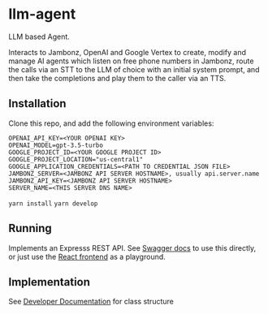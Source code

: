 # llm-agent

LLM based Agent.

Interacts to Jambonz, OpenAI and Google Vertex to create, modify and manage AI agents which listen on free phone numbers in Jambonz, route the calls via an STT to the LLM of choice with an initial system prompt, and then take the completions and play them to the caller via an TTS.

## Installation

Clone this repo, and add the following environment variables:
```
OPENAI_API_KEY=<YOUR OPENAI KEY>
OPENAI_MODEL=gpt-3.5-turbo
GOOGLE_PROJECT_ID=<YOUR GOOGLE PROJECT ID>
GOOGLE_PROJECT_LOCATION="us-central1"
GOOGLE_APPLICATION_CREDENTIALS=<PATH TO CREDENTIAL JSON FILE>
JAMBONZ_SERVER=<JAMBONZ API SERVER HOSTNAME>, usually api.server.name
JAMBONZ_API_KEY=<JAMBONZ API SERVER HOSTNAME>
SERVER_NAME=<THIS SERVER DNS NAME>
```
```yarn install```
```yarn develop```

## Running
Implements an Expresss REST API. See [Swagger docs](https://llm-agent.aplisay.com/swagger/) to use this directly, or just use the [React frontend](/aplisay/llm-frontend) as a playground.
## Implementation

See [Developer Documentation](API.md) for class structure
